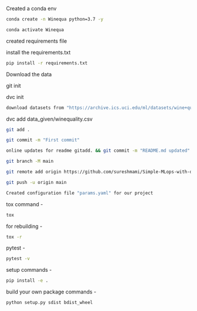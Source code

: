 Created a conda env 
```bash
conda create -n Winequa python=3.7 -y
```
```bash
conda activate Winequa
```
created requirements file

install the requirements.txt
```bash
pip install -r requirements.txt
```
Download the data 

git init

dvc init
```bash
download datasets from "https://archive.ics.uci.edu/ml/datasets/wine+quality"
```

dvc add data_given/winequality.csv
```bash
git add .
```
```bash
git commit -m "First commit"
```
```bash
online updates for readme gitadd. && git commit -m "README.md updated"
```
```bash
git branch -M main
```
```bash
git remote add origin https://github.com/sureshmami/Simple-MLops-with-dvc.git
```
```bash
git push -u origin main
```
```bash
Created configuration file "params.yaml" for our project
```
tox command - 
```bash
tox
```
for rebuilding -
```bash
tox -r
```
pytest -
```bash
pytest -v
```
setup commands - 
```bash
pip install -e .
```

build your own package commands -
```bash
python setup.py sdist bdist_wheel
```

